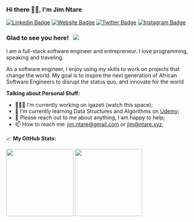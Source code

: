 ### Hi there 👋🏿, I'm Jim Ntare
[![Linkedin Badge](https://img.shields.io/badge/-LinkedIn-0e76a8?style=flat-square&logo=Linkedin&logoColor=white)](https://linkedin.com/in/jimntare)
[![Website Badge](https://img.shields.io/badge/Website-3b5998?style=flat-square&logo=google-chrome&logoColor=white)](https://ntare.xyz/)
[![Twitter Badge](https://img.shields.io/badge/-Twitter-00acee?style=flat-square&logo=Twitter&logoColor=white)](https://twitter.com/JimNtare)
[![Instagram Badge](https://img.shields.io/badge/-Instagram-e4405f?style=flat-square&logo=Instagram&logoColor=white)](https://instagram.com/jim.ntare/)

### Glad to see you here! &nbsp; ![](https://visitor-badge.glitch.me/badge?page_id=Ntare22.Ntare22)

I am a full-stack software engineer and entrepreneur. I love programming, speaking and traveling.

As a software engineer, I enjoy using my skills to work on projects that change the world. My goal is to inspire the next generation of African Software Engineers to disrupt the status quo, and innovate for the world

**Talking about Personal Stuff:**

- 👨🏻‍💻 I’m currently working on igazeti (watch this space);
- 🚀 I’m currently learning Data Structures and Algorithms on [Udemy](https://www.udemy.com/);
- 💬 Please reach out to me about anything, I am happy to help;
- 📫 How to reach me: jim.ntare@gmail.com or jim@ntare.xyz;

📈 **My GitHub Stats:**
<p>
  <img height="180em" src="https://github-readme-stats.vercel.app/api?username=Ntare22&show_icons=true&hide_border=true&&count_private=true&include_all_commits=true" />
  <img height="180em" src="https://github-readme-stats.vercel.app/api/top-langs/?username=Ntare22&exclude_repo=KNN-Image-Classification&show_icons=true&hide_border=true&layout=compact&langs_count=8"/>
</p>

